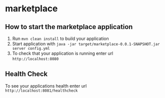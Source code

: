 # marketplace

How to start the marketplace application
---

1. Run `mvn clean install` to build your application
1. Start application with `java -jar target/marketplace-0.0.1-SNAPSHOT.jar server config.yml`
1. To check that your application is running enter url `http://localhost:8080`

Health Check
---

To see your applications health enter url `http://localhost:8081/healthcheck`
